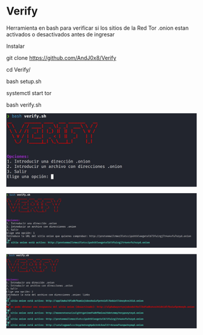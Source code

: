 # Verify
Herramienta en bash para verificar si los sitios de la Red Tor .onion estan activados o desactivados antes de ingresar

Instalar 

git clone https://github.com/AndJ0x8/Verify

cd Verify/

bash setup.sh

systemctl start tor

bash verify.sh

<p align="center">
  <img src="images/image1.JPG">
</p>

<p align="center">
  <img src="images/image2.JPG">
</p>

<p align="center">
  <img src="images/image3.JPG">
</p>


